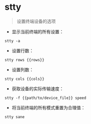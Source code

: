 # stty

> 设置终端设备的选项

- 显示当前终端的所有设置：

`stty -a`

- 设置行数：

`stty rows {{rows}}`

- 设置列数：

`stty cols {{cols}}`

- 获取设备的实际传输速度：

`stty -f {{path/to/device_file}} speed`

- 将当前终端的所有模式重置为合理值：

`stty sane`

[#]: contributors: ([Datura stramonium L.])